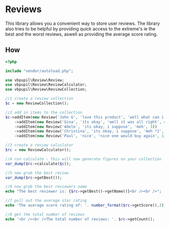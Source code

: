 # Reviews

This library allows you a convenient way to store user reviews. The library also tries to be helpful by providing quick
access to the extreme's ie the best and the worst reviews, aswell as providing the average score rating. 

## How
```php
<?php

include "vendor/autoload.php";

use vbpupil\Review\Review;
use vbpupil\Review\ReviewCalculator;
use vbpupil\Review\ReviewCollection;

//1 create a review collection
$c = new ReviewCollection();

//2 add in items to the collection
$c->addItem(new Review('John G', 'love this product', 'well what can i say its awesome', 5))
    ->addItem(new Review('Gina', 'its okay', 'well it was all right', 4))
    ->addItem(new Review('Adele', 'its okay, i suppose', 'meh', 3))
    ->addItem(new Review('Christina', 'its okay, i suppose', 'meh *2', 2))
    ->addItem(new Review('Paul', 'nice', 'nice one would buy again', 1));

//3 create a review calculator
$rc = new ReviewCalculator();

//4 run calculate - this will now generate figures on your collection
var_dump($rc->calculate($c));

//5 now grab the best review
var_dump($rc->getBest());

//6 now grab the best reviewers name
echo "The best reviewer is: {$rc->getBest()->getName()}<br /><br />";

//7 pull out the average star rating
echo 'The average score rating of: '. number_format($rc->getScore(),2);

//8 get the total number of reviews
echo '<br /><br />The total number of reviews: '. $rc->getCount();
```
